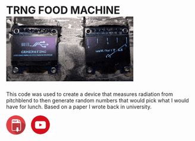 # TRNG FOOD MACHINE <br> <img src="https://raw.githubusercontent.com/henry9836/repo-readme-resources/main/img/trng.gif"></img>
This code was used to create a device that measures radiation from pitchblend to then generate random numbers that would pick what I would have for lunch. Based on a paper I wrote back in university.

<a href="https://github.com/henry9836/RNG-VENTURE/blob/master/Doc/Exploring_For_An_Improved_Methodology_Forgenerating_random_numbers_in_regards_to_price_performance__security_and_implementation_difficulty.pdf" target="_blank"><img src="https://raw.githubusercontent.com/henry9836/repo-readme-resources/main/img/PDF-Circle.png" width="52vh" height="52vh"></a>
<a href="https://www.youtube.com/watch?v=wJQP1cZAQnU" target="_blank"><img src="https://raw.githubusercontent.com/henry9836/repo-readme-resources/main/img/YouTube-Circle.png" width="auto" height="53vh"></a>
